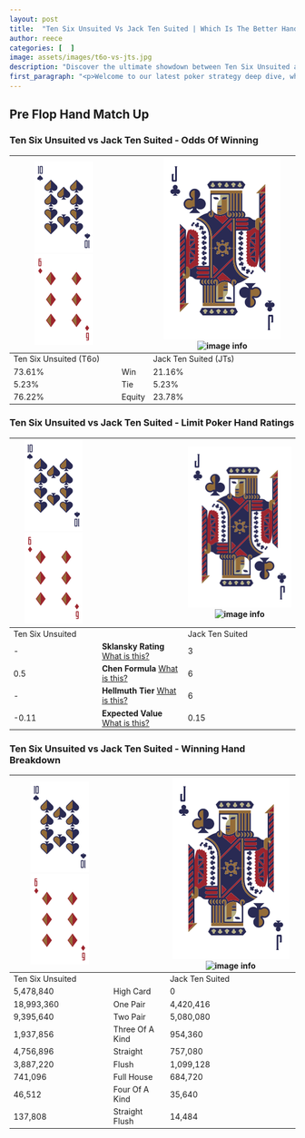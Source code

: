 ```yaml
---
layout: post
title:  "Ten Six Unsuited Vs Jack Ten Suited | Which Is The Better Hand In Poker? A Complete Guide"
author: reece
categories: [  ]
image: assets/images/t6o-vs-jts.jpg
description: "Discover the ultimate showdown between Ten Six Unsuited and Jack Ten Suited in poker! Uncover the odds, strategies, and scenarios where one hand triumphs over the other. Get ready to up your poker game with this thrilling analysis."
first_paragraph: "<p>Welcome to our latest poker strategy deep dive, where we're pitting two distinct hands against each other in a high-stakes showdown: Ten Six Unsuited vs Jack Ten Suited.</p><p>In the dynamic world of poker, every decision counts, and knowing which hand holds the upper hand is key to your success at the table.</p><p>In this article, we'll dissect these two hands, explore the scenarios where one dominates the other, and equip you with the knowledge to make strategic choices that can tip the odds in your favor.</p><p>Get ready to unravel the intriguing dynamics of these poker hands and elevate your game to new heights.</p>"
---
```




[comment]: # (sp0)

## Pre Flop Hand Match Up

<div class="table hand-ratings" markdown="1"> 



### Ten Six Unsuited vs Jack Ten Suited - Odds Of Winning


    
| ![image info](assets/images/hand1/T.png) ![image info](assets/images/hand1/6o.png) |  | ![image info](assets/images/hand2/J.png) ![image info](assets/images/hand2/Ts.png) |
| -------- | -------- | -------- |
| Ten Six Unsuited (T6o) |  | Jack Ten Suited (JTs) |
| 73.61% | Win | 21.16% |
| 5.23% | Tie | 5.23% |
| 76.22% | Equity | 23.78% |




[comment]: # (sp1)



### Ten Six Unsuited vs Jack Ten Suited - Limit Poker Hand Ratings


    
| ![image info](assets/images/hand1/T.png) ![image info](assets/images/hand1/6o.png) |  | ![image info](assets/images/hand2/J.png) ![image info](assets/images/hand2/Ts.png) |
| -------- | -------- | -------- |
| Ten Six Unsuited |  | Jack Ten Suited |
| - | **Sklansky Rating** [What is this?](/sklansky-rating-explained) | 3 |
| 0.5 | **Chen Formula** [What is this?](/chen-formula-explained) | 6 |
| - | **Hellmuth Tier** [What is this?](/Hellmuth-tier-explained) | 6 |
| -0.11 | **Expected Value** [What is this?](/expected-value-explained) | 0.15 |




[comment]: # (sp2)



### Ten Six Unsuited vs Jack Ten Suited - Winning Hand Breakdown


    
| ![image info](assets/images/hand1/T.png) ![image info](assets/images/hand1/6o.png) |  | ![image info](assets/images/hand2/J.png) ![image info](assets/images/hand2/Ts.png) |
| -------- | -------- | -------- |
| Ten Six Unsuited |  | Jack Ten Suited |
| 5,478,840 | High Card | 0 |
| 18,993,360 | One Pair | 4,420,416 |
| 9,395,640 | Two Pair | 5,080,080 |
| 1,937,856 | Three Of A Kind | 954,360 |
| 4,756,896 | Straight | 757,080 |
| 3,887,220 | Flush | 1,099,128 |
| 741,096 | Full House | 684,720 |
| 46,512 | Four Of A Kind | 35,640 |
| 137,808 | Straight Flush | 14,484 |




[comment]: # (sp3)



</div>

[comment]: # (sp4)



[comment]: # (sp5)

